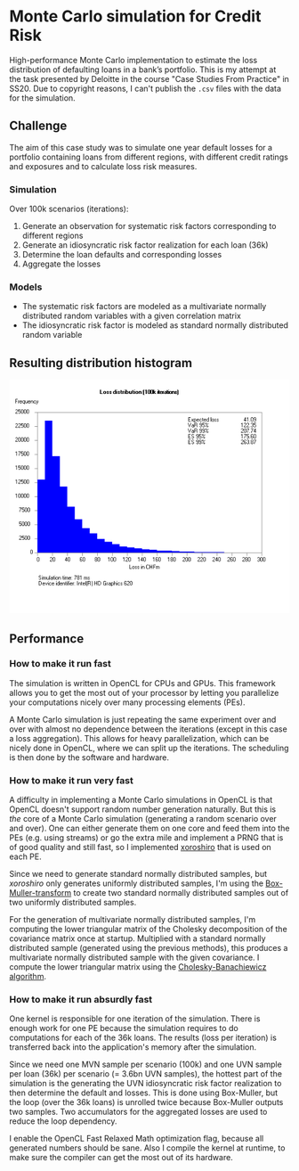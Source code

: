 # Monte Carlo simulation for Credit Risk
High-performance Monte Carlo implementation to estimate the loss distribution of defaulting loans in a bank’s portfolio. This is my attempt at the task presented by Deloitte in the course "Case Studies From Practice" in SS20. Due to copyright reasons, I can't publish the `.csv` files with the data for the simulation.

## Challenge

The aim of this case study was to simulate one year default losses for a portfolio containing loans from different regions, with different credit ratings and exposures and to calculate loss risk measures. 

### Simulation

Over 100k scenarios (iterations):

1. Generate an observation for systematic risk factors corresponding to different regions
2. Generate an idiosyncratic risk factor realization for each loan (36k)
3. Determine the loan defaults and corresponding losses
4. Aggregate the losses

### Models

* The systematic risk factors are modeled as a multivariate normally distributed random variables with a given correlation matrix
* The idiosyncratic risk factor is modeled as standard normally distributed random variable

## Resulting distribution histogram
![](/carlo/out/histogram.png?raw=true "Resulting distribution histogram")

## Performance 

### How to make it run fast

The simulation is written in OpenCL for CPUs and GPUs. This framework allows you to get the most out of your processor by letting you parallelize your computations nicely over many processing elements (PEs).

A Monte Carlo simulation is just repeating the same experiment over and over with almost no dependence between the iterations (except in this case a loss aggregation). This allows for heavy parallelization, which can be nicely done in OpenCL, where we can split up the iterations. The scheduling is then done by the software and hardware.

### How to make it run very fast

A difficulty in implementing a Monte Carlo simulations in OpenCL is that OpenCL doesn't support random number generation naturally. But this is _the_ core of a Monte Carlo simulation (generating a random scenario over and over). One can either generate them on one core and feed them into the PEs (e.g. using streams) or go the extra mile and implement a PRNG that is of good quality and still fast, so I implemented [xoroshiro](https://prng.di.unimi.it/) that is used on each PE.

Since we need to generate standard normally distributed samples, but _xoroshiro_ only generates uniformly distributed samples, I'm using the [Box-Muller-transform](https://en.wikipedia.org/wiki/Box%E2%80%93Muller_transform) to create two standard normally distributed samples out of two uniformly distributed samples.

For the generation of multivariate normally distributed samples, I'm computing the lower triangular matrix of the Cholesky decomposition of the covariance matrix once at startup. Multiplied with a standard normally distributed sample (generated using the previous methods), this produces a multivariate normally distributed sample with the given covariance. I compute the lower triangular matrix using the [Cholesky-Banachiewicz algorithm]( https://en.wikipedia.org/wiki/Cholesky_decomposition#The_Cholesky%E2%80%93Banachiewicz_and_Cholesky%E2%80%93Crout_algorithms).

### How to make it run absurdly fast

One kernel is responsible for one iteration of the simulation. There is enough work for one PE because the simulation requires to do computations for each of the 36k loans. The results (loss per iteration) is transferred back into the application's memory after the simulation.

Since we need one MVN sample per scenario (100k) and one UVN sample per loan (36k) per scenario (= 3.6bn UVN samples), the hottest part of the simulation is the generating the UVN idiosyncratic risk factor realization to then determine the default and losses. This is done using Box-Muller, but the loop (over the 36k loans) is unrolled twice because Box-Muller outputs two samples. Two accumulators for the aggregated losses are used to reduce the loop dependency.

I enable the OpenCL Fast Relaxed Math optimization flag, because all generated numbers should be sane. Also I compile the kernel at runtime, to make sure the  compiler can get the most out of its hardware.

